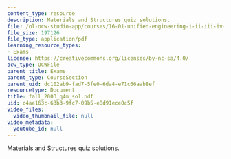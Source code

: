 ```yaml
---
content_type: resource
description: Materials and Structures quiz solutions.
file: /ol-ocw-studio-app/courses/16-01-unified-engineering-i-ii-iii-iv-fall-2005-spring-2006/c4ae163c63b39fc709b5e8d91ece0c5f_fall_2003_q4m_sol.pdf
file_size: 197126
file_type: application/pdf
learning_resource_types:
- Exams
license: https://creativecommons.org/licenses/by-nc-sa/4.0/
ocw_type: OCWFile
parent_title: Exams
parent_type: CourseSection
parent_uid: dc102ab9-fad7-5fe0-6da4-e71c66aab8ef
resourcetype: Document
title: fall_2003_q4m_sol.pdf
uid: c4ae163c-63b3-9fc7-09b5-e8d91ece0c5f
video_files:
  video_thumbnail_file: null
video_metadata:
  youtube_id: null
---
```

Materials and Structures quiz solutions.